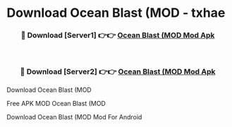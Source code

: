 # Download Ocean Blast (MOD - txhae



<div align="center">
<h3>🔴 Download [Server1] 👉👉 <a href="https://momento.my/?title=Ocean_Blast_(MOD">Ocean Blast (MOD Mod Apk</a></h3><br>

<h3>🔴 Download [Server2] 👉👉 <a href="https://momento.my/?title=Ocean_Blast_(MOD">Ocean Blast (MOD Mod Apk</a></h3>
</div>



Download Ocean Blast (MOD 

Free APK MOD Ocean Blast (MOD 

Download Ocean Blast (MOD Mod For Android
